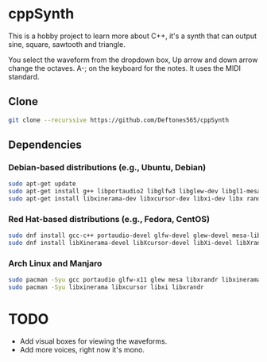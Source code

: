 # cppSynth

This is a hobby project to learn more about C++, it's a synth that can output sine, square, sawtooth and triangle.

You select the waveform from the dropdown box, Up arrow and down arrow change the octaves. A-; on the keyboard for the notes.
It uses the MIDI standard.

## Clone

```bash
git clone --recurssive https://github.com/Deftones565/cppSynth
```

## Dependencies

### Debian-based distributions (e.g., Ubuntu, Debian)

```bash
sudo apt-get update
sudo apt-get install g++ libportaudio2 libglfw3 libglew-dev libgl1-mesa-dev libxrandr2 libxinerama1 libxcursor1 libxi-dev libasound2-dev libpthread-stubs0-dev
sudo apt-get install libxinerama-dev libxcursor-dev libxi-dev libx randr-dev
```

### Red Hat-based distributions (e.g., Fedora, CentOS)

```bash
sudo dnf install gcc-c++ portaudio-devel glfw-devel glew-devel mesa-libGL-devel libXrandr-devel libXinerama-devel libXcursor-devel libXi-devel alsa-lib-devel
sudo dnf install libXinerama-devel libXcursor-devel libXi-devel libXrandr-devel
```

### Arch Linux and Manjaro

```bash
sudo pacman -Syu gcc portaudio glfw-x11 glew mesa libxrandr libxinerama libxcursor libxi alsa-lib
sudo pacman -Syu libxinerama libxcursor libxi libxrandr
```

# TODO

* Add visual boxes for viewing the waveforms.
* Add more voices, right now it's mono.
